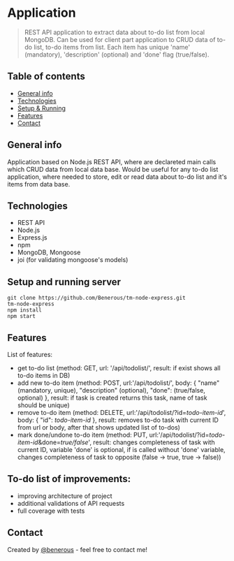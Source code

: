 # Application
> REST API application to extract data about to-do list from local MongoDB. Can be used for client part application to CRUD data of to-do list, to-do items from list. Each item has unique 'name' (mandatory), 'description' (optional) and 'done' flag (true/false).

## Table of contents
* [General info](#general-info)
* [Technologies](#technologies)
* [Setup & Running](#setup-and-running)
* [Features](#features)
* [Contact](#contact)

## General info
Application based on Node.js REST API, where are declareted main calls which CRUD data from local data base. Would be useful for any to-do list application, where needed to store, edit or read data about to-do list and it's items from data base.

## Technologies
* REST API
* Node.js
* Express.js
* npm
* MongoDB, Mongoose
* joi (for validating mongoose's models)

## Setup and running server
```
git clone https://github.com/Benerous/tm-node-express.git
tm-node-express
npm install
npm start
```

## Features
List of features:
* get to-do list (method: GET, url: '/api/todolist/', result: if exist shows all to-do items in DB)
* add new to-do item (method: POST, url:'/api/todolist/', body: { "name" (mandatory, unique), "description" (optional), "done": (true/false, optional) }, result: if task is created returns this task, name of task should be unique)
* remove to-do item (method: DELETE, url:'/api/todolist/?id=*todo-item-id*', body: { "id": *todo-item-id* }, result: removes to-do task with current ID from url or body, after that shows updated list of to-dos)
* mark done/undone to-do item (method: PUT, url:'/api/todolist/?id=*todo-item-id*&done=*true/false*', result: changes completeness of task with current ID, variable 'done' is optional, if is called without 'done' variable, changes completeness of task to opposite (false -> true, true -> false))

## To-do list of improvements:
* improving architecture of project
* additional validations of API requests
* full coverage with tests

## Contact
Created by [@benerous](https://github.com/Benerous) - feel free to contact me!
